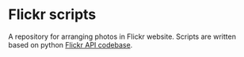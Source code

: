 # Flickr scripts
A repository for arranging photos in Flickr website. Scripts are written based on python [Flickr API codebase](https://github.com/sybrenstuvel/flickrapi).
